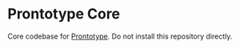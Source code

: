 Prontotype Core
================

Core codebase for [Prontotype](https://github.com/prontotype/prontotype). Do not install this repository directly.

